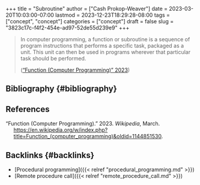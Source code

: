 +++
title = "Subroutine"
author = ["Cash Prokop-Weaver"]
date = 2023-03-20T10:03:00-07:00
lastmod = 2023-12-23T18:29:28-08:00
tags = ["concept", "concept"]
categories = ["concept"]
draft = false
slug = "3823c17c-f4f2-454e-ad97-52de55d239e9"
+++

> In computer programming, a function or subroutine is a sequence of program instructions that performs a specific task, packaged as a unit. This unit can then be used in programs wherever that particular task should be performed.
>
> (<a href="#citeproc_bib_item_1">“Function (Computer Programming)” 2023</a>)


## Bibliography {#bibliography}

## References

<style>.csl-entry{text-indent: -1.5em; margin-left: 1.5em;}</style><div class="csl-bib-body">
  <div class="csl-entry"><a id="citeproc_bib_item_1"></a>“Function (Computer Programming).” 2023. <i>Wikipedia</i>, March. <a href="https://en.wikipedia.org/w/index.php?title=Function_(computer_programming)&oldid=1144851530">https://en.wikipedia.org/w/index.php?title=Function_(computer_programming)&#38;oldid=1144851530</a>.</div>
</div>



## Backlinks {#backlinks}

-   [Procedural programming]({{< relref "procedural_programming.md" >}})
-   [Remote procedure call]({{< relref "remote_procedure_call.md" >}})
